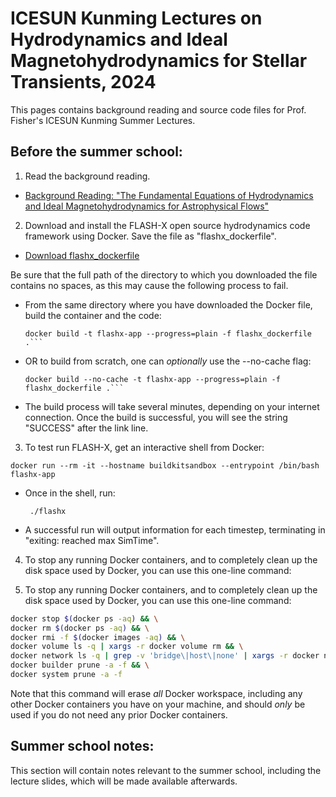 # ICESUN Kunming Lectures on Hydrodynamics and Ideal Magnetohydrodynamics for Stellar Transients, 2024

This pages contains background reading and source code files for Prof. Fisher's ICESUN Kunming Summer Lectures.

## Before the summer school:

1. Read the background reading.
- [Background Reading: "The Fundamental Equations of Hydrodynamics and Ideal Magnetohydrodynamics for Astrophysical Flows"](./hydro_equation_derivation.pdf)

2. Download and install the FLASH-X open source hydrodynamics code framework using Docker. Save the file as "flashx_dockerfile".
  - [Download flashx_dockerfile](https://raw.githubusercontent.com/rtfisher/summerschool_lectures/main/flashx_dockerfile)

Be sure that the full path of the directory to which you downloaded the file contains no spaces, as this may cause the following process to fail.
- From the same directory where you have downloaded the Docker file, build the container and the code:
  <br>
  ```
  docker build -t flashx-app --progress=plain -f flashx_dockerfile .```
- OR to build from scratch, one can _optionally_ use the --no-cache flag:
  <br>
  ```
  docker build --no-cache -t flashx-app --progress=plain -f flashx_dockerfile .```
- The build process will take several minutes, depending on your internet connection. Once the build is successful, you will see the string "SUCCESS" after the link line.
  
3. To test run FLASH-X, get an interactive shell from Docker:
 ```  
 docker run --rm -it --hostname buildkitsandbox --entrypoint /bin/bash flashx-app
```
- Once in the shell, run:
  ```
   ./flashx
  ```
- A successful run will output information for each timestep, terminating in "exiting: reached max SimTime".

4. To stop any running Docker containers, and to completely clean up the disk space used by Docker, you can use this one-line command:

4. To stop any running Docker containers, and to completely clean up the disk space used by Docker, you can use this one-line command:

```sh
docker stop $(docker ps -aq) && \
docker rm $(docker ps -aq) && \
docker rmi -f $(docker images -aq) && \
docker volume ls -q | xargs -r docker volume rm && \
docker network ls -q | grep -v 'bridge\|host\|none' | xargs -r docker network rm && \
docker builder prune -a -f && \
docker system prune -a -f
```

Note that this command will erase _all_ Docker workspace, including any other Docker containers you have on your machine, and should _only_ be used if you do not need any prior Docker containers.



## Summer school notes:

This section will contain notes relevant to the summer school, including the lecture slides, which will be made available afterwards.


